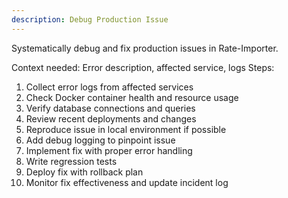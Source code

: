 ```yaml
---
description: Debug Production Issue
---
```


Systematically debug and fix production issues in Rate-Importer.

Context needed: Error description, affected service, logs
Steps:
1. Collect error logs from affected services
2. Check Docker container health and resource usage
3. Verify database connections and queries
4. Review recent deployments and changes
5. Reproduce issue in local environment if possible
6. Add debug logging to pinpoint issue
7. Implement fix with proper error handling
8. Write regression tests
9. Deploy fix with rollback plan
10. Monitor fix effectiveness and update incident log
